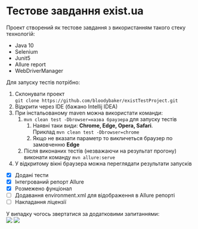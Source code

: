 # Тестове завдання exist.ua
Проект створений як тестове завдання з використанням такого стеку технологій:
* Java 10
* Selenium
* Junit5
* Allure report
* WebDriverManager

Для запуску тестів потрібно:
1. Склонувати проект   
     ```git clone https://github.com/bloodybaker/existTestProject.git ```
2. Відкрити через IDE (бажано Intellij IDEA)
3. При інстальованому maven можна використати команди:
    1. ```mvn clean test -Dbrowser=назва браузера``` для запуску тестів
       1. Наявні таки види: **Chrome, Edge, Opera, Safari**.  
          Приклад ```mvn clean test -Dbrowser=chrome```
       2. Якщо не вказати параметр то викличеться браузер по замовченню **Edge**
    2. Після виконаних тестів (незважаючи на результат прогону) виконати команду ```mvn allure:serve```
4. У відкритому вікні браузера можна переглядати результати запусків

- [x] Додані тести
- [x] Інтегрований репорт Allure
- [x] Розмежено фунціонал
- [ ] Додавання environment.xml для відображення в Allure репорті
- [ ] Накладання ліцензії

У випадку чогось звертатися за додатковими запитаннями:   
<a href="https://t.me/opcoder"><img src="https://img.shields.io/badge/Telegram-2CA5E0?style=for-the-badge&logo=telegram&logoColor=white"/></a>
<a href="mailto:emersonpess011108@gmail.com?"><img src="https://img.shields.io/badge/gmail-%23DD0031.svg?&style=for-the-badge&logo=gmail&logoColor=white"/></a>



